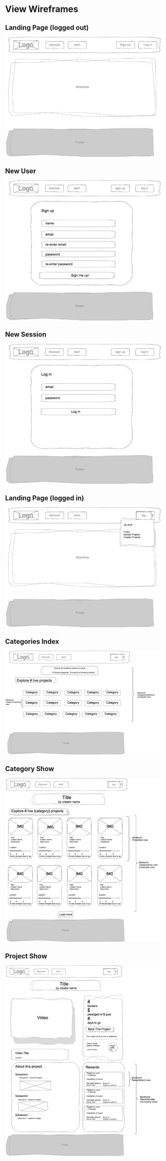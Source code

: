 # View Wireframes

## Landing Page (logged out)
![landing-pageloggedout]

## New User
![new-user]

## New Session
![new-session]

## Landing Page (logged in)
![landing-pageloggedin]

## Categories Index
![categories-index]

## Category Show
![category-show]

## Project Show
![project-show]

[landing-pageloggedout]: ./wireframes/landing_page_logged_out.png
[new-user]: ./wireframes/new_user.png
[new-session]: ./wireframes/new_session.png
[landing-pageloggedin]: ./wireframes/landing_page_logged_in.png
[categories-index]: ./wireframes/categories_index.png
[category-show]: ./wireframes/category_show.png
[project-show]: ./wireframes/project_show.png
